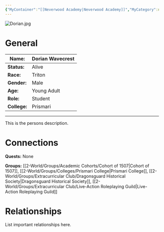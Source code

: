 ```yaml
---
{"MyContainer":"[[Neverwood Academy|Neverwood Academy]]","MyCategory":null,"image":"Dorian.jpg","tags":["Category/People"],"obsidianUIMode":"preview","aliases":null,"NoteStatus":"❓","char_status":"Alive","char_race":"Triton","char_gender":"Male","char_role":"Student","char_college":"Prismari","char_items":null,"char_age":"Young Adult","parents":null,"children":null,"enemies":null,"allies":null,"siblings":null,"partner":null,"Connected_Quests":[],"Connected_Groups":["[[Cohort of 1507|Cohort of 1507]]","[[Prismari College|Prismari College]]","[[Dragonsguard Historical Society|Dragonsguard Historical Society]]","[[Live-Action Roleplaying Guild|Live-Action Roleplaying Guild]]"],"dg-publish":true,"dg-path":"World/People/Students/Dorian Wavecrest.md","permalink":"/world/people/students/dorian-wavecrest/","dgPassFrontmatter":true,"updated":"2025-10-02T14:20:36.000+01:00"}
---
```



![Dorian.jpg](/img/user/z_Assets/character_art/NPCs/Cohort%20of%201507/Dorian.jpg)
# General


| Name:        | Dorian Wavecrest |
| ------------ | ---------------- |
| **Status:**  | Alive            |
| **Race:**    | Triton           |
| **Gender:**  | Male             |
| **Age:**     | Young Adult      |
| **Role:**    | Student          |
| **College:** | Prismari         |


---

This is the persons description. 


# Connections


**Quests:** None 

**Groups:** [[2-World/Groups/Academic Cohorts/Cohort of 1507\|Cohort of 1507]], [[2-World/Groups/Colleges/Prismari College\|Prismari College]], [[2-World/Groups/Extracurricular Club/Dragonsguard Historical Society\|Dragonsguard Historical Society]], [[2-World/Groups/Extracurricular Club/Live-Action Roleplaying Guild\|Live-Action Roleplaying Guild]]

# Relationships

List important relationships here. 

